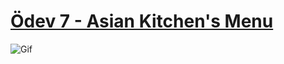 # [Ödev 7 - Asian Kitchen's Menu](https://github.com/1nnr3d/patika-odev/tree/main/asian_kitchen)

![Gif](https://user-images.githubusercontent.com/69115453/161221955-ff9c28a6-ee89-4e06-be0d-8344a80adceb.png)
